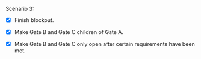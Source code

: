 Scenario 3:
- [x] Finish blockout.
- [x] Make Gate B and Gate C children of Gate A.
- [x] Make Gate B and Gate C only open after certain requirements have been met.


